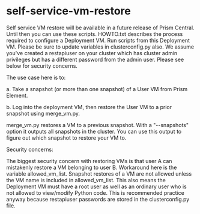 # self-service-vm-restore

Self service VM restore will be available in a future release of Prism Central. Until then you can use these scripts.
HOWTO.txt describes the process required to configure a Deployment VM. Run scripts from this Deployment VM.
Please be sure to update variables in clusterconfig.py also. We assume you've created a restapiuser on your cluster 
which has cluster admin privileges but has a different password from the admin user. Please see below for security concerns.

The use case here is to:

a. Take a snapshot (or more than one snapshot) of a User VM from Prism Element.

b. Log into the deployment VM, then restore the User VM to a prior snapshot using merge_vm.py.

merge_vm.py restores a VM to a previous snapshot. With a "--snapshots" option it outputs all snapshots in the cluster.
You can use this output to figure out which snapshot to restore your VM to.

Security concerns:

The biggest security concern with restoring VMs is that user A can mistakenly restore a VM belonging to user B. Workaround 
here is the variable allowed_vm_list.
Snapshot restores of a VM are not allowed unless the VM name is included in allowed_vm_list. This also means the 
Deployment VM must have a root user as well as an ordinary user who is not allowed to view/modify Python code. This
is recommended practice anyway because restapiuser passwords are stored in the clusterconfig.py file.
